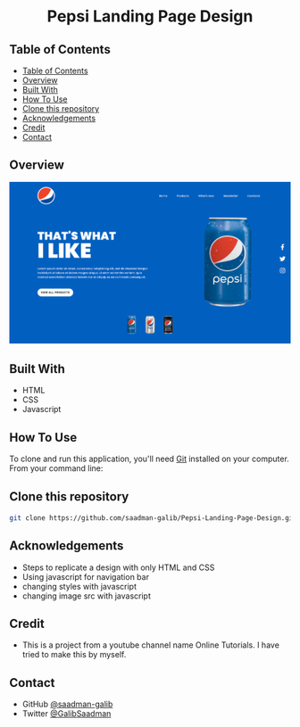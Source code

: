 <h1 align="center">Pepsi Landing Page Design</h1>

## Table of Contents

- [Table of Contents](#table-of-contents)
- [Overview](#overview)
- [Built With](#built-with)
- [How To Use](#how-to-use)
- [Clone this repository](#clone-this-repository)
- [Acknowledgements](#acknowledgements)
- [Credit](#credit)
- [Contact](#contact)

## Overview

![screenshot](./images/README.png)

## Built With

-   HTML
-   CSS
-   Javascript

## How To Use

To clone and run this application, you'll need [Git](https://git-scm.com) installed on your computer. From your command line:

## Clone this repository

```bash
git clone https://github.com/saadman-galib/Pepsi-Landing-Page-Design.git
```

## Acknowledgements

-   Steps to replicate a design with only HTML and CSS
-   Using javascript for navigation bar
-   changing styles with javascript
-   changing image src with javascript

## Credit

-   This is a project from a youtube channel name Online Tutorials. I have tried to make this by myself.

## Contact

-   GitHub [@saadman-galib](https://www.github.com/saadman-galib)
-   Twitter [@GalibSaadman](https://www.twitter.com/GalibSaadman)
